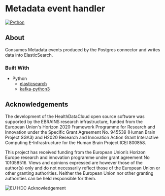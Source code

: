 # Metadata event handler

[![Python](https://img.shields.io/badge/python-3.10-brightgreen.svg)](https://www.python.org/)

## About

Consumes Metadata events produced by the Postgres connector and writes data into ElasticSearch.

### Built With

- Python
    - [elasticsearch](https://pypi.org/project/elasticsearch/)
    - [kafka-python3](https://pypi.org/project/kafka-python3/)

## Acknowledgements
The development of the HealthDataCloud open source software was supported by the EBRAINS research infrastructure, funded from the European Union's Horizon 2020 Framework Programme for Research and Innovation under the Specific Grant Agreement No. 945539 (Human Brain Project SGA3) and H2020 Research and Innovation Action Grant Interactive Computing E-Infrastructure for the Human Brain Project ICEI 800858.

This project has received funding from the European Union’s Horizon Europe research and innovation programme under grant agreement No 101058516. Views and opinions expressed are however those of the author(s) only and do not necessarily reflect those of the European Union or other granting authorities. Neither the European Union nor other granting authorities can be held responsible for them.

![EU HDC Acknowledgement](https://hdc.humanbrainproject.eu/img/HDC-EU-acknowledgement.png)
